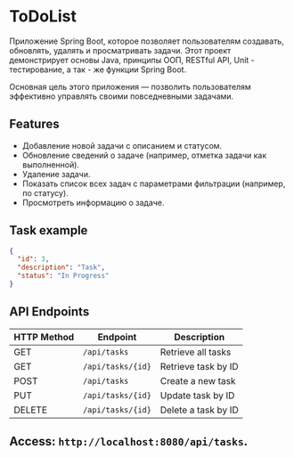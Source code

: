 # ToDoList
Приложение Spring Boot, которое позволяет пользователям создавать, обновлять, удалять и просматривать задачи.
Этот проект демонстрирует основы Java, принципы ООП, RESTful API, Unit - тестирование, а так - же функции Spring Boot.

Основная цель этого приложения — позволить пользователям эффективно управлять своими повседневными задачами.

## Features
- Добавление новой задачи с описанием и статусом.
- Обновление сведений о задаче (например, отметка задачи как выполненной).
- Удаление задачи.
- Показать список всех задач с параметрами фильтрации (например, по статусу).
- Просмотреть информацию о задаче.

## Task example
``` json
{
  "id": 3,
  "description": "Task",
  "status": "In Progress"
}
```

## API Endpoints
| HTTP Method | Endpoint           | Description               |
|-------------|--------------------|---------------------------|
| GET         | `/api/tasks`        | Retrieve all tasks        |
| GET         | `/api/tasks/{id}`   | Retrieve task by ID       |
| POST        | `/api/tasks`        | Create a new task         |
| PUT         | `/api/tasks/{id}`   | Update task by ID         |
| DELETE      | `/api/tasks/{id}`   | Delete a task by ID       |


## Access: `http://localhost:8080/api/tasks`.